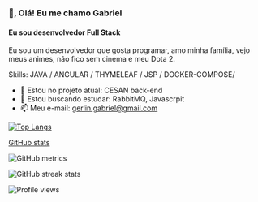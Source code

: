 ### 👋, Olá! Eu me chamo Gabriel
#### Eu sou desenvolvedor Full Stack
Eu sou um desenvolvedor que gosta programar, amo minha família, vejo meus animes, não fico sem cinema e meu Dota 2.

Skills: JAVA / ANGULAR / THYMELEAF / JSP / DOCKER-COMPOSE/ 

- 🔭 Estou no projeto atual: CESAN back-end
- 🌱 Estou buscando estudar: RabbitMQ, Javascrpit 
- 📫 Meu e-mail: gerlin.gabriel@gmail.com 

[![Top Langs](https://github-readme-stats.vercel.app/api/top-langs/?username=gerlingabriel)](https://github.com/anuraghazra/github-readme-stats)

[GitHub stats](https://github-readme-stats.vercel.app/api?username=gerlingabriel&show_icons=true&count_private=true)  

![GitHub metrics](https://metrics.lecoq.io/gerlingabriel)  

![GitHub streak stats](https://github-readme-streak-stats.herokuapp.com/?user=gerlingabriel)  

![Profile views](https://gpvc.arturio.dev/gerlingabriel)  

